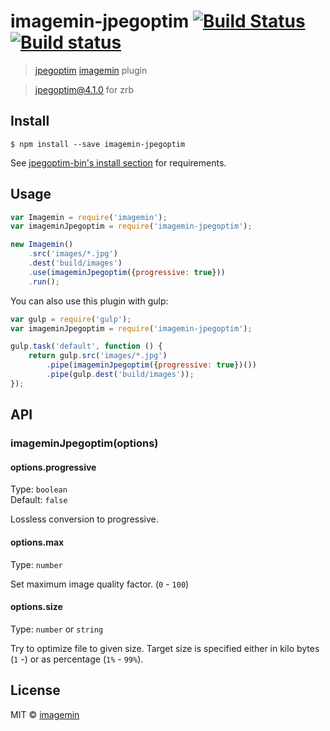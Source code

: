 # imagemin-jpegoptim [![Build Status](http://img.shields.io/travis/imagemin/imagemin-jpegoptim.svg?style=flat)](https://travis-ci.org/imagemin/imagemin-jpegoptim) [![Build status](https://ci.appveyor.com/api/projects/status/dd2mjdl1lhqjj6u7?svg=true)](https://ci.appveyor.com/project/ShinnosukeWatanabe/imagemin-jpegoptim)

> [jpegoptim](https://github.com/tjko/jpegoptim) [imagemin](https://github.com/imagemin/imagemin) plugin

> jpegoptim@4.1.0 for zrb


## Install

```
$ npm install --save imagemin-jpegoptim
```

See [jpegoptim-bin's install section](https://github.com/imagemin/jpegoptim-bin#install) for requirements.


## Usage

```js
var Imagemin = require('imagemin');
var imageminJpegoptim = require('imagemin-jpegoptim');

new Imagemin()
	.src('images/*.jpg')
	.dest('build/images')
	.use(imageminJpegoptim({progressive: true}))
	.run();
```

You can also use this plugin with gulp:

```js
var gulp = require('gulp');
var imageminJpegoptim = require('imagemin-jpegoptim');

gulp.task('default', function () {
	return gulp.src('images/*.jpg')
		.pipe(imageminJpegoptim({progressive: true})())
		.pipe(gulp.dest('build/images'));
});
```


## API

### imageminJpegoptim(options)

#### options.progressive

Type: `boolean`  
Default: `false`

Lossless conversion to progressive.

#### options.max

Type: `number`

Set maximum image quality factor. (`0` - `100`)

#### options.size

Type: `number` or `string`

Try to optimize file to given size. Target size is specified either in kilo bytes (`1` -) or as percentage (`1%` - `99%`).


## License

MIT © [imagemin](https://github.com/imagemin)

